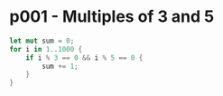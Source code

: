 # p001 - Multiples of 3 and 5

```rust
let mut sum = 0;
for i in 1..1000 {
    if i % 3 == 0 && i % 5 == 0 {
        sum += 1;
    }
}
```
